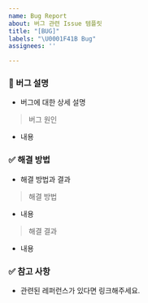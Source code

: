 ```yaml
---
name: Bug Report
about: 버그 관련 Issue 템플릿
title: "[BUG]"
labels: "\U0001F41B Bug"
assignees: ''

---
```


### 🐛 버그 설명
- 버그에 대한 상세 설명
> 버그 원인
- 내용

### ✅  해결 방법
- 해결 방법과 결과
> 해결 방법
- 내용
> 해결 결과
- 내용

### ✅ 참고 사항
- 관련된 레퍼런스가 있다면 링크해주세요.
